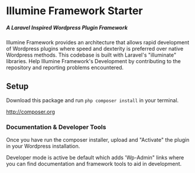 # Illumine Framework Starter

##### A Laravel Inspired Wordpress Plugin Framework 

Illumine Framework provides an architecture that allows rapid development of Wordpress plugins where speed and dexterity is preferred over native Wordpress methods. This codebase is built with Laravel's "illuminate" libraries.  Help Illumine Framework's Development by contributing to the repository and reporting problems encountered.

## Setup

Download this package and run ```php composer install``` in your terminal.

http://composer.org

### Documentation & Developer Tools

Once you have run the composer installer, upload and "Activate" the plugin in your Wordpress installation.  

Developer mode is active be default which adds 'Wp-Admin" links where you can find documentation and framework tools to aid in development.